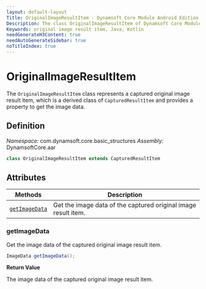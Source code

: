 ```yaml
---
layout: default-layout
Title: OriginalImageResultItem - Dynamsoft Core Module Android Edition API Reference
Description: The class OriginalImageResultItem of Dynamsoft Core Module represents a captured original image result item, which provides an property to get the image data.
Keywords: original image result item, Java, Kotlin
needGenerateH3Content: true
needAutoGenerateSidebar: true
noTitleIndex: true
---
```


# OriginalImageResultItem

The `OriginalImageResultItem` class represents a captured original image result item, which is a derived class of `CapturedResultItem` and provides a property to get the image data.

## Definition

*Namespace:* com.dynamsoft.core.basic_structures
*Assembly:* DynamsoftCore.aar

```java
class OriginalImageResultItem extends CapturedResultItem
```

## Attributes

| Methods | Description |
| ------- | ----------- |
| [`getImageData`](#getimagedata) | Get the image data of the captured original image result item. |

### getImageData

Get the image data of the captured original image result item.

```java
ImageData getImageData();
```

**Return Value**

The image data of the captured original image result item.
